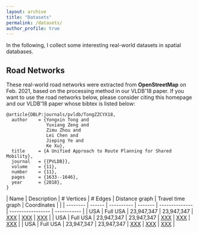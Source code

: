 ```yaml
---
layout: archive
title: "Datasets"
permalink: /datasets/
author_profile: true
---
```


In the following, I collect some interesting real-world datasets in spatial databases.

## Road Networks
These real-world road networks were extracted from **OpenStreetMap** on Feb. 2021, based on the processing method in our VLDB'18 paper.
If you want to use the road networks below, please consider citing this homepage and our VLDB'18 paper whose bibtex is listed below:
```  
@article{DBLP:journals/pvldb/TongZZCYX18,  
  author    = {Yongxin Tong and   
               Yuxiang Zeng and   
               Zimu Zhou and   
               Lei Chen and    
               Jieping Ye and   
               Ke Xu},   
  title     = {A Unified Approach to Route Planning for Shared Mobility},   
  journal   = {{PVLDB}},   
  volume    = {11},   
  number    = {11},  
  pages     = {1633--1646},   
  year      = {2018},   
}
```  


| Name             | Description   | # Vertices | # Edges | Distance graph | Travel time graph | Coordinates |                                                          |
| --------         | ------        | ---------- | ------- | -------------- | ----------------- | ----------- |
| USA              | Full USA      | 23,947,347 | 23,947,347 | [XXX](#)    | [XXX](#)          |  [XXX](#)   |
| USA              | Full USA      | 23,947,347 | 23,947,347 | [XXX](#)    | [XXX](#)          |  [XXX](#)   |
| USA              | Full USA      | 23,947,347 | 23,947,347 | [XXX](#)    | [XXX](#)          |  [XXX](#)   |

